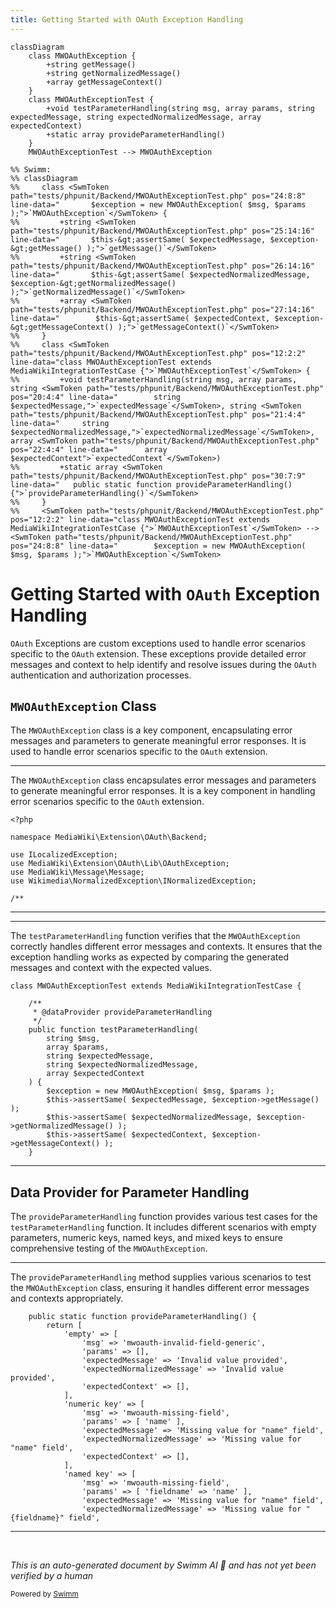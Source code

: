 ```yaml
---
title: Getting Started with OAuth Exception Handling
---
```

```mermaid
classDiagram
    class MWOAuthException {
        +string getMessage()
        +string getNormalizedMessage()
        +array getMessageContext()
    }
    class MWOAuthExceptionTest {
        +void testParameterHandling(string msg, array params, string expectedMessage, string expectedNormalizedMessage, array expectedContext)
        +static array provideParameterHandling()
    }
    MWOAuthExceptionTest --> MWOAuthException

%% Swimm:
%% classDiagram
%%     class <SwmToken path="tests/phpunit/Backend/MWOAuthExceptionTest.php" pos="24:8:8" line-data="		$exception = new MWOAuthException( $msg, $params );">`MWOAuthException`</SwmToken> {
%%         +string <SwmToken path="tests/phpunit/Backend/MWOAuthExceptionTest.php" pos="25:14:16" line-data="		$this-&gt;assertSame( $expectedMessage, $exception-&gt;getMessage() );">`getMessage()`</SwmToken>
%%         +string <SwmToken path="tests/phpunit/Backend/MWOAuthExceptionTest.php" pos="26:14:16" line-data="		$this-&gt;assertSame( $expectedNormalizedMessage, $exception-&gt;getNormalizedMessage() );">`getNormalizedMessage()`</SwmToken>
%%         +array <SwmToken path="tests/phpunit/Backend/MWOAuthExceptionTest.php" pos="27:14:16" line-data="		$this-&gt;assertSame( $expectedContext, $exception-&gt;getMessageContext() );">`getMessageContext()`</SwmToken>
%%     }
%%     class <SwmToken path="tests/phpunit/Backend/MWOAuthExceptionTest.php" pos="12:2:2" line-data="class MWOAuthExceptionTest extends MediaWikiIntegrationTestCase {">`MWOAuthExceptionTest`</SwmToken> {
%%         +void testParameterHandling(string msg, array params, string <SwmToken path="tests/phpunit/Backend/MWOAuthExceptionTest.php" pos="20:4:4" line-data="		string $expectedMessage,">`expectedMessage`</SwmToken>, string <SwmToken path="tests/phpunit/Backend/MWOAuthExceptionTest.php" pos="21:4:4" line-data="		string $expectedNormalizedMessage,">`expectedNormalizedMessage`</SwmToken>, array <SwmToken path="tests/phpunit/Backend/MWOAuthExceptionTest.php" pos="22:4:4" line-data="		array $expectedContext">`expectedContext`</SwmToken>)
%%         +static array <SwmToken path="tests/phpunit/Backend/MWOAuthExceptionTest.php" pos="30:7:9" line-data="	public static function provideParameterHandling() {">`provideParameterHandling()`</SwmToken>
%%     }
%%     <SwmToken path="tests/phpunit/Backend/MWOAuthExceptionTest.php" pos="12:2:2" line-data="class MWOAuthExceptionTest extends MediaWikiIntegrationTestCase {">`MWOAuthExceptionTest`</SwmToken> --> <SwmToken path="tests/phpunit/Backend/MWOAuthExceptionTest.php" pos="24:8:8" line-data="		$exception = new MWOAuthException( $msg, $params );">`MWOAuthException`</SwmToken>
```

# Getting Started with <SwmToken path="src/Backend/MWOAuthException.php" pos="3:6:6" line-data="namespace MediaWiki\Extension\OAuth\Backend;">`OAuth`</SwmToken> Exception Handling

<SwmToken path="src/Backend/MWOAuthException.php" pos="3:6:6" line-data="namespace MediaWiki\Extension\OAuth\Backend;">`OAuth`</SwmToken> Exceptions are custom exceptions used to handle error scenarios specific to the <SwmToken path="src/Backend/MWOAuthException.php" pos="3:6:6" line-data="namespace MediaWiki\Extension\OAuth\Backend;">`OAuth`</SwmToken> extension. These exceptions provide detailed error messages and context to help identify and resolve issues during the <SwmToken path="src/Backend/MWOAuthException.php" pos="3:6:6" line-data="namespace MediaWiki\Extension\OAuth\Backend;">`OAuth`</SwmToken> authentication and authorization processes.

## <SwmToken path="tests/phpunit/Backend/MWOAuthExceptionTest.php" pos="24:8:8" line-data="		$exception = new MWOAuthException( $msg, $params );">`MWOAuthException`</SwmToken> Class

The <SwmToken path="tests/phpunit/Backend/MWOAuthExceptionTest.php" pos="24:8:8" line-data="		$exception = new MWOAuthException( $msg, $params );">`MWOAuthException`</SwmToken> class is a key component, encapsulating error messages and parameters to generate meaningful error responses. It is used to handle error scenarios specific to the <SwmToken path="src/Backend/MWOAuthException.php" pos="3:6:6" line-data="namespace MediaWiki\Extension\OAuth\Backend;">`OAuth`</SwmToken> extension.

<SwmSnippet path="/src/Backend/MWOAuthException.php" line="1">

---

The <SwmToken path="tests/phpunit/Backend/MWOAuthExceptionTest.php" pos="24:8:8" line-data="		$exception = new MWOAuthException( $msg, $params );">`MWOAuthException`</SwmToken> class encapsulates error messages and parameters to generate meaningful error responses. It is a key component in handling error scenarios specific to the <SwmToken path="src/Backend/MWOAuthException.php" pos="3:6:6" line-data="namespace MediaWiki\Extension\OAuth\Backend;">`OAuth`</SwmToken> extension.

```hack
<?php

namespace MediaWiki\Extension\OAuth\Backend;

use ILocalizedException;
use MediaWiki\Extension\OAuth\Lib\OAuthException;
use MediaWiki\Message\Message;
use Wikimedia\NormalizedException\INormalizedException;

/**
```

---

</SwmSnippet>

<SwmSnippet path="/tests/phpunit/Backend/MWOAuthExceptionTest.php" line="12">

---

The <SwmToken path="tests/phpunit/Backend/MWOAuthExceptionTest.php" pos="17:5:5" line-data="	public function testParameterHandling(">`testParameterHandling`</SwmToken> function verifies that the <SwmToken path="tests/phpunit/Backend/MWOAuthExceptionTest.php" pos="24:8:8" line-data="		$exception = new MWOAuthException( $msg, $params );">`MWOAuthException`</SwmToken> correctly handles different error messages and contexts. It ensures that the exception handling works as expected by comparing the generated messages and context with the expected values.

```hack
class MWOAuthExceptionTest extends MediaWikiIntegrationTestCase {

	/**
	 * @dataProvider provideParameterHandling
	 */
	public function testParameterHandling(
		string $msg,
		array $params,
		string $expectedMessage,
		string $expectedNormalizedMessage,
		array $expectedContext
	) {
		$exception = new MWOAuthException( $msg, $params );
		$this->assertSame( $expectedMessage, $exception->getMessage() );
		$this->assertSame( $expectedNormalizedMessage, $exception->getNormalizedMessage() );
		$this->assertSame( $expectedContext, $exception->getMessageContext() );
	}
```

---

</SwmSnippet>

## Data Provider for Parameter Handling

The <SwmToken path="tests/phpunit/Backend/MWOAuthExceptionTest.php" pos="15:6:6" line-data="	 * @dataProvider provideParameterHandling">`provideParameterHandling`</SwmToken> function provides various test cases for the <SwmToken path="tests/phpunit/Backend/MWOAuthExceptionTest.php" pos="17:5:5" line-data="	public function testParameterHandling(">`testParameterHandling`</SwmToken> function. It includes different scenarios with empty parameters, numeric keys, named keys, and mixed keys to ensure comprehensive testing of the <SwmToken path="tests/phpunit/Backend/MWOAuthExceptionTest.php" pos="24:8:8" line-data="		$exception = new MWOAuthException( $msg, $params );">`MWOAuthException`</SwmToken>.

<SwmSnippet path="/tests/phpunit/Backend/MWOAuthExceptionTest.php" line="30">

---

The <SwmToken path="tests/phpunit/Backend/MWOAuthExceptionTest.php" pos="30:7:7" line-data="	public static function provideParameterHandling() {">`provideParameterHandling`</SwmToken> method supplies various scenarios to test the <SwmToken path="tests/phpunit/Backend/MWOAuthExceptionTest.php" pos="24:8:8" line-data="		$exception = new MWOAuthException( $msg, $params );">`MWOAuthException`</SwmToken> class, ensuring it handles different error messages and contexts appropriately.

```hack
	public static function provideParameterHandling() {
		return [
			'empty' => [
				'msg' => 'mwoauth-invalid-field-generic',
				'params' => [],
				'expectedMessage' => 'Invalid value provided',
				'expectedNormalizedMessage' => 'Invalid value provided',
				'expectedContext' => [],
			],
			'numeric key' => [
				'msg' => 'mwoauth-missing-field',
				'params' => [ 'name' ],
				'expectedMessage' => 'Missing value for "name" field',
				'expectedNormalizedMessage' => 'Missing value for "name" field',
				'expectedContext' => [],
			],
			'named key' => [
				'msg' => 'mwoauth-missing-field',
				'params' => [ 'fieldname' => 'name' ],
				'expectedMessage' => 'Missing value for "name" field',
				'expectedNormalizedMessage' => 'Missing value for "{fieldname}" field',
```

---

</SwmSnippet>

&nbsp;

*This is an auto-generated document by Swimm AI 🌊 and has not yet been verified by a human*

<SwmMeta version="3.0.0" repo-id="Z2l0aHViJTNBJTNBbWVkaWF3aWtpLWV4dGVuc2lvbnMtT0F1dGglM0ElM0FTd2ltbS1EZW1v" repo-name="mediawiki-extensions-OAuth"><sup>Powered by [Swimm](/)</sup></SwmMeta>
